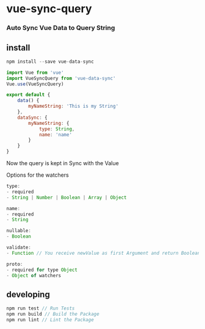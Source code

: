 # vue-sync-query
### Auto Sync Vue Data to Query String

## install

```javascript
npm install --save vue-data-sync
```

```javascript
import Vue from 'vue'
import VueSyncQuery from 'vue-data-sync'
Vue.use(VueSyncQuery)

export default {
    data() {
        myNameString: 'This is my String'
    },
    dataSync: {
        myNameString: {
            type: String,
            name: 'name'
        }
    }
}
```

Now the query is kept in Sync with the Value

Options for the watchers

```javascript
type: 
- required
- String | Number | Boolean | Array | Object

name: 
- required
- String

nullable:
- Boolean

validate: 
- Function // You receive newValue as first Argument and return Boolean

proto: 
- required for type Object
- Object of watchers
```

## developing
```javascript
npm run test // Run Tests
npm run build // Build the Package
npm run lint // Lint the Package
```
